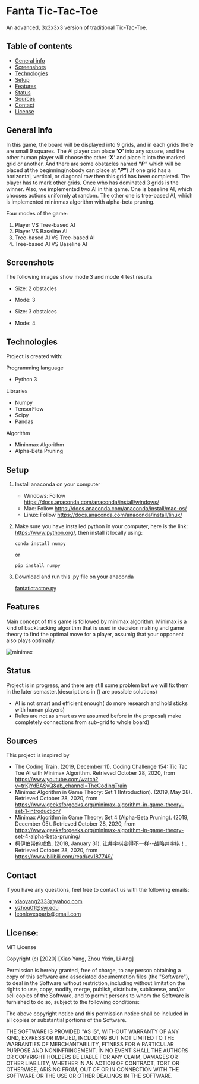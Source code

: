 # Fanta Tic-Tac-Toe 
An advanced, 3x3x3x3 version of traditional Tic-Tac-Toe.

## Table of contents
* [General info](#genneral_info)
* [Screenshots](#screenshots)
* [Technologies](#technologies)
* [Setup](#setup)
* [Features](#features)
* [Status](#status)
* [Sources](#sources)
* [Contact](#contact)
* [License](#license)

## General Info
In this game, the board will be displayed into 9 grids, and in each grids there are small 9 squares. The AI player can place ***'O'*** into any square, and the other human player will choose the other ***'X'*** and place it into the marked grid or another. And there are some obstacles named ***"P"*** which will be placed at the beginning(nobody can place at ***"P"***) .If one grid has a horizontal, vertical, or diagonal row then this grid has been completed. The player has to mark other grids. Once who has dominated 3 grids is the winner. Also, we implemented two AI in this game. One is baseline AI, which chooses actions uniformly at random. The other one is tree-based AI, which is implemented mininmax algorithm with alpha-beta pruning. 

Four modes of the game:
1. Player VS Tree-based AI
2. Player VS Baseline AI
3. Tree-based AI VS Tree-based AI
4. Tree-based AI VS Baseline AI

## Screenshots
The following images show mode 3 and mode 4 test results 

* Size: 2 obstacles
* Mode: 3


* Size: 3 obstalces
* Mode: 4

## Technologies
Project is created with:

Programming language

* Python 3

Libraries

* Numpy
* TensorFlow
* Scipy
* Pandas

Algorithm

* Mininmax Algorithm
* Alpha-Beta Pruning

## Setup
1. Install anaconda on your computer
   
   * Windows: Follow <https://docs.anaconda.com/anaconda/install/windows/>
   * Mac: Follow <https://docs.anaconda.com/anaconda/install/mac-os/>
   * Linux: Follow <https://docs.anaconda.com/anaconda/install/linux/>

2. Make sure you have installed python in your computer, here is the link: <https://www.python.org/>, then install it locally using:
   
   ```
   conda install numpy
   ```
   or
   ```
   pip install numpy
   ```
   
3. Download and run this .py file on your anaconda
   
   [fantatictactoe.py](https://github.com/yangx18/Fanta-Tic-Tac-Toe/blob/main/main/fantatictactoe.py "Fanta Tic-Tac-Toe")

## Features
Main concept of this game is followed by minimax algorithm. Minimax is a kind of backtracking algorithm that is used in decision making and game theory to find the optimal move for a player, assumig that your opponent also plays optimally.

![minimax](https://github.com/yangx18/Fanta-Tic-Tac-Toe/blob/main/minmax_func.png)

## Status
Project is in progress, and there are still some problem but we will fix them in the later semaster.(descriptions in () are possible solutions)

* AI is not smart and efficient enough( do more research and hold sticks with human players)
* Rules are not as smart as we assumed before in the proposal( make completely connections from sub-grid to whole board)


## Sources
This project is inspired by 

* The Coding Train. (2019, December 11). Coding Challenge 154: Tic Tac Toe AI with Minimax Algorithm. Retrieved October 28, 2020, from           https://www.youtube.com/watch?v=trKjYdBASyQ&ab_channel=TheCodingTrain
*  Minimax Algorithm in Game Theory: Set 1 (Introduction). (2019, May 28). Retrieved October 28, 2020, from https://www.geeksforgeeks.org/minimax-algorithm-in-game-theory-set-1-introduction/
*  Minimax Algorithm in Game Theory: Set 4 (Alpha-Beta Pruning). (2019, December 05). Retrieved October 28, 2020, from https://www.geeksforgeeks.org/minimax-algorithm-in-game-theory-set-4-alpha-beta-pruning/
* 柯伊伯带的咸鱼. (2018, January 31). 让井字棋变得不一样--战略井字棋！. Retrieved October 28, 2020, from https://www.bilibili.com/read/cv187749/

## Contact
If you have any questions, feel free to contact us with the following emails:

* <xiaoyang2333@yahoo.com>
* <yzhou01@syr.edu>
* <leonlovesparis@gmail.com>

## License:
MIT License

Copyright (c) [2020] [Xiao Yang, Zhou Yixin, Li Ang]

Permission is hereby granted, free of charge, to any person obtaining a copy
of this software and associated documentation files (the "Software"), to deal
in the Software without restriction, including without limitation the rights
to use, copy, modify, merge, publish, distribute, sublicense, and/or sell
copies of the Software, and to permit persons to whom the Software is
furnished to do so, subject to the following conditions:

The above copyright notice and this permission notice shall be included in all
copies or substantial portions of the Software.

THE SOFTWARE IS PROVIDED "AS IS", WITHOUT WARRANTY OF ANY KIND, EXPRESS OR
IMPLIED, INCLUDING BUT NOT LIMITED TO THE WARRANTIES OF MERCHANTABILITY,
FITNESS FOR A PARTICULAR PURPOSE AND NONINFRINGEMENT. IN NO EVENT SHALL THE
AUTHORS OR COPYRIGHT HOLDERS BE LIABLE FOR ANY CLAIM, DAMAGES OR OTHER
LIABILITY, WHETHER IN AN ACTION OF CONTRACT, TORT OR OTHERWISE, ARISING FROM,
OUT OF OR IN CONNECTION WITH THE SOFTWARE OR THE USE OR OTHER DEALINGS IN THE
SOFTWARE.
